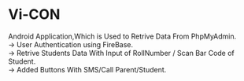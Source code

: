 # Vi-CON

Android Application,Which is Used to Retrive Data From PhpMyAdmin.<br>
-> User Authentication using FireBase.<br>
-> Retrive Students Data With Input of RollNumber / Scan Bar Code of Student.<br>
-> Added Buttons With SMS/Call Parent/Student.<br>
